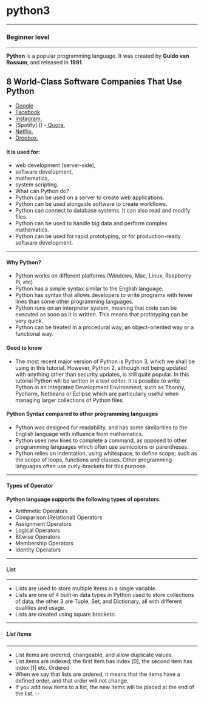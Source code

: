 # python3
___________________________________
### Beginner level
___________________________________

**Python** is a popular programming language. It was created by **Guido van Rossum**, and released in **1991**.
## 8 World-Class Software Companies That Use Python

- [Google](https://www.google.com/)
- [Facebook]()
- [Instagram.]()
- [Spotify].()
-[ Quora.]()
- [Netflix.]()
- [Dropbox.]()

#### It is used for:

- web development (server-side),
- software development,
- mathematics,
- system scripting.
- What can Python do?
- Python can be used on a server to create web applications.
- Python can be used alongside software to create workflows.
- Python can connect to database systems. It can also read and modify files.
- Python can be used to handle big data and perform complex mathematics.
- Python can be used for rapid prototyping, or for production-ready software development.
____________________________________

#### Why Python?
- Python works on different platforms (Windows, Mac, Linux, Raspberry Pi, etc).
- Python has a simple syntax similar to the English language.
- Python has syntax that allows developers to write programs with fewer lines than some other programming languages.
- Python runs on an interpreter system, meaning that code can be executed as soon as it is written. This means that prototyping can be very quick.
- Python can be treated in a procedural way, an object-oriented way or a functional way.
 #### Good to know
- The most recent major version of Python is Python 3, which we shall be using in this tutorial. However, Python 2, although not being updated with anything other than security updates, is still quite popular.
 In this tutorial Python will be written in a text editor. It is possible to write Python in an Integrated Development Environment, such as Thonny, Pycharm, Netbeans or Eclipse which are particularly useful when managing larger collections of Python files.
#### Python Syntax compared to other programming languages
- Python was designed for readability, and has some similarities to the English language with influence from mathematics.
- Python uses new lines to complete a command, as opposed to other programming languages which often use semicolons or parentheses.
- Python relies on indentation, using whitespace, to define scope; such as the scope of loops, functions and classes. Other programming languages often use curly-brackets for this purpose.
----------------------------------------------

#### Types of Operator
**Python language supports the following types of operators.**

 - Arithmetic Operators
 - Comparison (Relational) Operators
 - Assignment Operators
 - Logical Operators
 - Bitwise Operators
 - Membership Operators
 - Identity Operators
-------------------- 
#### List
-------------
- Lists are used to store multiple items in a single variable.
- Lists are one of 4 built-in data types in Python used to store collections of data, the other 3 are Tuple, Set, and Dictionary, all with different qualities and usage.
- Lists are created using square brackets:
---------
##### List Items
---------------
- List items are ordered, changeable, and allow duplicate values.
- List items are indexed, the first item has index [0], the second item has index [1] etc.
Ordered
- When we say that lists are ordered, it means that the items have a defined order, and that order will not change.
- If you add new items to a list, the new items will be placed at the end of the list.
--
